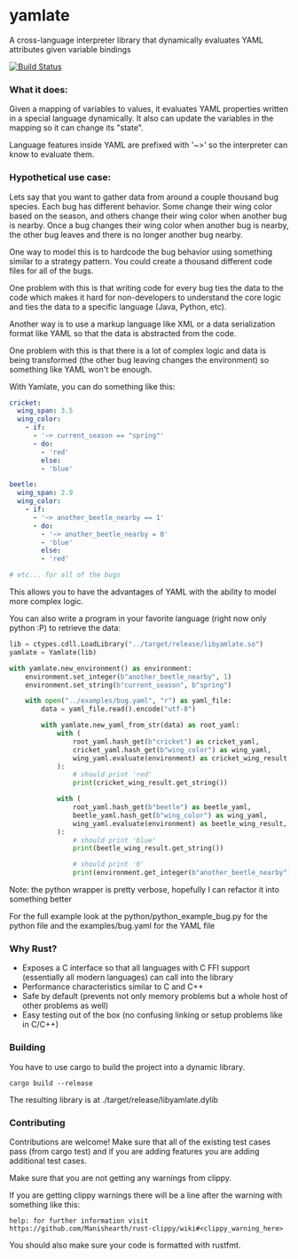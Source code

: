 yamlate
=========

A cross-language interpreter library that dynamically evaluates YAML attributes given variable bindings

[![Build Status](https://travis-ci.org/DarinM223/yamlate.svg)](https://travis-ci.org/DarinM223/yamlate)

### What it does:

Given a mapping of variables to values, it evaluates YAML properties
written in a special language dynamically. It also can update the variables in the mapping
so it can change its "state".

Language features inside YAML are prefixed with '~>' so the interpreter can know to evaluate them.

### Hypothetical use case:

Lets say that you want to gather data from around a couple thousand bug species. Each bug has different
behavior. Some change their wing color based on the season, and others change their wing color when another bug is nearby.
Once a bug changes their wing color when another bug is nearby, the other bug leaves and there is no longer another bug nearby.

One way to model this is to hardcode the bug behavior using something similar to a strategy pattern. You could create a thousand different code
files for all of the bugs.

One problem with this is that writing code for every bug ties the data to the code which makes it hard for non-developers to
understand the core logic and ties the data to a specific language (Java, Python, etc).

Another way is to use a markup language like XML or a data serialization format like YAML so that the data is abstracted from the code.

One problem with this is that there is a lot of complex logic and data is being transformed (the other bug leaving
changes the environment) so something like YAML won't be enough.

With Yamlate, you can do something like this:

```yaml
cricket:
  wing_span: 3.5
  wing_color:
    - if:
      - '~> current_season == "spring"'
      - do:
        - 'red'
        else:
        - 'blue'

beetle:
  wing_span: 2.9
  wing_color:
    - if:
      - '~> another_beetle_nearby == 1'
      - do:
        - '~> another_beetle_nearby = 0'
        - 'blue'
        else:
        - 'red'

# etc... for all of the bugs
```

This allows you to have the advantages of YAML with the ability to model more complex logic.

You can also write a program in your favorite language (right now only python :P) to retrieve the data:

```python
lib = ctypes.cdll.LoadLibrary("../target/release/libyamlate.so")
yamlate = Yamlate(lib)

with yamlate.new_environment() as environment:
    environment.set_integer(b"another_beetle_nearby", 1)
    environment.set_string(b"current_season", b"spring")

    with open("../examples/bug.yaml", "r") as yaml_file:
        data = yaml_file.read().encode("utf-8")

        with yamlate.new_yaml_from_str(data) as root_yaml:
            with (
                root_yaml.hash_get(b"cricket") as cricket_yaml,
                cricket_yaml.hash_get(b"wing_color") as wing_yaml,
                wing_yaml.evaluate(environment) as cricket_wing_result,
            ):
                # should print 'red'
                print(cricket_wing_result.get_string())

            with (
                root_yaml.hash_get(b"beetle") as beetle_yaml,
                beetle_yaml.hash_get(b"wing_color") as wing_yaml,
                wing_yaml.evaluate(environment) as beetle_wing_result,
            ):
                # should print 'blue'
                print(beetle_wing_result.get_string())

                # should print '0'
                print(environment.get_integer(b"another_beetle_nearby"))
```
Note: the python wrapper is pretty verbose, hopefully I can refactor it into something better

For the full example look at the python/python_example_bug.py for the python file and the examples/bug.yaml for the
YAML file

### Why Rust?

* Exposes a C interface so that all languages with C FFI support (essentially all modern languages) can call into the library
* Performance characteristics similar to C and C++
* Safe by default (prevents not only memory problems but a whole host of other problems as well)
* Easy testing out of the box (no confusing linking or setup problems like in C/C++)

### Building

You have to use cargo to build the project into a dynamic library.

```
cargo build --release
```

The resulting library is at ./target/release/libyamlate.dylib

### Contributing

Contributions are welcome! Make sure that all of the existing test cases pass (from cargo test) and if you are adding features
you are adding additional test cases.

Make sure that you are not getting any warnings from clippy.

If you are getting clippy warnings
there will be a line after the warning with something like this:

```
help: for further information visit https://github.com/Manishearth/rust-clippy/wiki#<clippy_warning_here>
```

You should also make sure your code is formatted with rustfmt.
